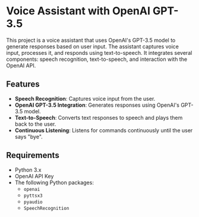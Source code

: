 # Voice Assistant with OpenAI GPT-3.5

This project is a voice assistant that uses OpenAI's GPT-3.5 model to generate responses based on user input. The assistant captures voice input, processes it, and responds using text-to-speech. 
It integrates several components: speech recognition, text-to-speech, and interaction with the OpenAI API.

## Features

- **Speech Recognition**: Captures voice input from the user.
- **OpenAI GPT-3.5 Integration**: Generates responses using OpenAI's GPT-3.5 model.
- **Text-to-Speech**: Converts text responses to speech and plays them back to the user.
- **Continuous Listening**: Listens for commands continuously until the user says "bye".

## Requirements

- Python 3.x
- OpenAI API Key
- The following Python packages:
  - `openai`
  - `pyttsx3`
  - `pyaudio`
  - `SpeechRecognition`


